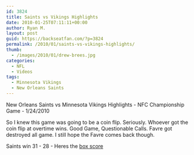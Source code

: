 ```yaml
---
id: 3824
title: Saints vs Vikings Highlights
date: 2010-01-25T07:11:11+00:00
author: Ryan M.
layout: post
guid: https://backseatfan.com/?p=3824
permalink: /2010/01/saints-vs-vikings-highlights/
thumb:
  - /images/2010/01/drew-brees.jpg
categories:
  - NFL
  - Videos
tags:
  - Minnesota Vikings
  - New Orleans Saints
---
```


<div class="entry">
  <p>
    New Orleans Saints vs Minnesota Vikings Highlights - NFC Championship Game - 1/24/2010<br />
  </p>

  <p>
    So I knew this game was going to be a coin flip. Seriously. Whoever got the coin flip at overtime wins. Good Game, Questionable Calls. Favre got destroyed all game. I still hope the Favre comes back though.
  </p>

  <p>
    Saints win 31 - 28 - Heres the <a href="http://scores.espn.go.com/nfl/boxscore?gameId=300124018">box score</a>
  </p>
</div>
